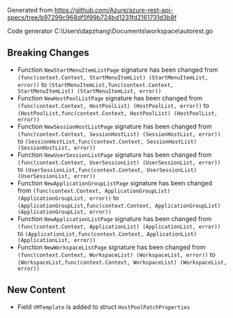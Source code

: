 
Generated from https://github.com/Azure/azure-rest-api-specs/tree/b97299c968df5f99b724bd1231fd2161731d3b8f

Code generator C:\Users\dapzhang\Documents\workspace\autorest.go

## Breaking Changes

- Function `NewStartMenuItemListPage` signature has been changed from `(func(context.Context, StartMenuItemList) (StartMenuItemList, error))` to `(StartMenuItemList,func(context.Context, StartMenuItemList) (StartMenuItemList, error))`
- Function `NewHostPoolListPage` signature has been changed from `(func(context.Context, HostPoolList) (HostPoolList, error))` to `(HostPoolList,func(context.Context, HostPoolList) (HostPoolList, error))`
- Function `NewSessionHostListPage` signature has been changed from `(func(context.Context, SessionHostList) (SessionHostList, error))` to `(SessionHostList,func(context.Context, SessionHostList) (SessionHostList, error))`
- Function `NewUserSessionListPage` signature has been changed from `(func(context.Context, UserSessionList) (UserSessionList, error))` to `(UserSessionList,func(context.Context, UserSessionList) (UserSessionList, error))`
- Function `NewApplicationGroupListPage` signature has been changed from `(func(context.Context, ApplicationGroupList) (ApplicationGroupList, error))` to `(ApplicationGroupList,func(context.Context, ApplicationGroupList) (ApplicationGroupList, error))`
- Function `NewApplicationListPage` signature has been changed from `(func(context.Context, ApplicationList) (ApplicationList, error))` to `(ApplicationList,func(context.Context, ApplicationList) (ApplicationList, error))`
- Function `NewWorkspaceListPage` signature has been changed from `(func(context.Context, WorkspaceList) (WorkspaceList, error))` to `(WorkspaceList,func(context.Context, WorkspaceList) (WorkspaceList, error))`

## New Content

- Field `VMTemplate` is added to struct `HostPoolPatchProperties`

